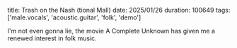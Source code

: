 title: Trash on the Nash (tional Mall)
date: 2025/01/26
duration: 100649
tags: ['male.vocals', 'acoustic.guitar', 'folk', 'demo']

I'm not even gonna lie, the movie A Complete Unknown has given me a renewed interest in folk music.